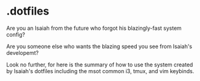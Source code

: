 # .dotfiles

Are you an Isaiah from the future who forgot his blazingly-fast system config?

Are you someone else who wants the blazing speed you see from Isaiah's developemt?

Look no further, for here is the summary of how to use the system created by Isaiah's dotfiles including the msot common i3, tmux, and vim keybinds.
